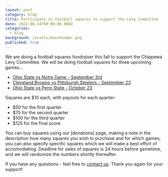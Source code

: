```yaml
---
layout: post
category: blog
title: Participate in football squares to support the Levy Committee
date: 2022-08-24T00:00:00.000Z
categories:
  - blog
background: /assets/mainheader.png
published: true
---
```


We are doing a football squares fundraiser this fall to support the Chippewa Levy Committee. We will be doing football squares for three upcoming games...

- [Ohio State vs Notre Dame - September 3rd](https://docs.google.com/spreadsheets/u/1/d/e/2PACX-1vTdr9uGXG23hv1WcNKPhPp1m31732FPy8Oq4ye7nEBKkSTL-rcvtj-GPnd0qlLvo8DJewvyfcEvk_EX/pubhtml?gid=0&single=true)
- [Cleveland Browns vs Pittsburgh Steelers - September 23](https://docs.google.com/spreadsheets/u/1/d/e/2PACX-1vTdr9uGXG23hv1WcNKPhPp1m31732FPy8Oq4ye7nEBKkSTL-rcvtj-GPnd0qlLvo8DJewvyfcEvk_EX/pubhtml?gid=1460834613&single=true)
- [Ohio State vs Penn State - October 23](https://docs.google.com/spreadsheets/u/1/d/e/2PACX-1vTdr9uGXG23hv1WcNKPhPp1m31732FPy8Oq4ye7nEBKkSTL-rcvtj-GPnd0qlLvo8DJewvyfcEvk_EX/pubhtml?gid=593048577&single=true)

Squares are $10 each, with payouts for each quarter:

- $50 for the first quarter
- $75 for the second quarter
- $100 for the third quarter
- $125 for the final score

You can buy squares using our [donations] page, making a note in the description how many squares you wish to purchase and for which games; you can also specify specific squares which we will make a best effort of accomodiating. Deadline for sales of squares is 24 hours before gametime, and we will randomize the numbers shortly thereafter.

If you have any questions - feel free to [contact us](mailto:chippewalevy@gmail.com). Thank you again for your support!
